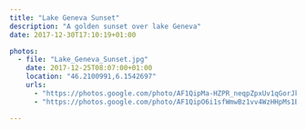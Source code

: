 ```yaml
---
title: "Lake Geneva Sunset"
description: "A golden sunset over lake Geneva"
date: 2017-12-30T17:10:19+01:00

photos:
  - file: "Lake_Geneva_Sunset.jpg"
    date: 2017-12-25T08:07:00+01:00
    location: "46.2100991,6.1542697"
    urls:
      - "https://photos.google.com/photo/AF1QipMa-HZPR_neqpZpxUv1qGorJkzxTZxMWHrZxbSr"
      - "https://photos.google.com/photo/AF1QipO6i1sfWmwBz1vv4WzHHpMs1BKECIHMhhKdOZDV"

---
```

